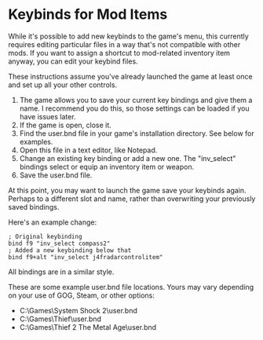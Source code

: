 # Keybinds for Mod Items

While it's possible to add new keybinds to the game's menu, this currently requires editing particular files in a way that's not compatible with other mods. If you want to assign a shortcut to mod-related inventory item anyway, you can edit your keybind files.

These instructions assume you've already launched the game at least once and set up all your other controls.

1. The game allows you to save your current key bindings and give them a name. I recommend you do this, so those settings can be loaded if you have issues later.
2. If the game is open, close it.
3. Find the user.bnd file in your game's installation directory. See below for examples.
4. Open this file in a text editor, like Notepad.
5. Change an existing key binding or add a new one. The "inv_select" bindings select or equip an inventory item or weapon.
6. Save the user.bnd file.

At this point, you may want to launch the game save your keybinds again. Perhaps to a different slot and name, rather than overwriting your previously saved bindings.

Here's an example change:

```
; Original keybinding
bind f9 "inv_select compass2"
; Added a new keybinding below that
bind f9+alt "inv_select j4fradarcontrolitem"
```

All bindings are in a similar style. 

These are some example user.bnd file locations. Yours may vary depending on your use of GOG, Steam, or other options:
* C:\Games\System Shock 2\user.bnd
* C:\Games\Thief\user.bnd
* C:\Games\Thief 2 The Metal Age\user.bnd
